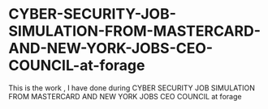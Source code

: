 # CYBER-SECURITY-JOB-SIMULATION-FROM-MASTERCARD-AND-NEW-YORK-JOBS-CEO-COUNCIL-at-forage
This is the work , I have done during CYBER SECURITY JOB SIMULATION FROM MASTERCARD AND NEW YORK JOBS CEO COUNCIL at forage
